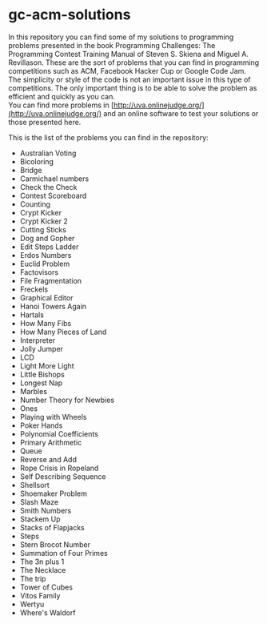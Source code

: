 # gc-acm-solutions

In this repository you can find some of my solutions to programming problems presented in the book Programming Challenges: The Programming Contest Training Manual of Steven S. Skiena and Miguel A. Revillason. These are the sort of problems that you can find in programming competitions such as ACM, Facebook Hacker Cup or Google Code Jam. The simplicity or style of the code is not an important issue in this type of competitions. The only important thing is to be able to solve the problem as efficient and quickly as you can.  
You can find more problems in [http://uva.onlinejudge.org/](http://uva.onlinejudge.org/) and an online software to test your solutions or those presented here.  
  
This is the list of the problems you can find in the repository:  
  
- Australian Voting  
- Bicoloring  
- Bridge  
- Carmichael numbers  
- Check the Check  
- Contest Scoreboard  
- Counting  
- Crypt Kicker  
- Crypt Kicker 2  
- Cutting Sticks  
- Dog and Gopher  
- Edit Steps Ladder  
- Erdos Numbers  
- Euclid Problem  
- Factovisors  
- File Fragmentation  
- Freckels  
- Graphical Editor  
- Hanoi Towers Again  
- Hartals  
- How Many Fibs  
- How Many Pieces of Land  
- Interpreter  
- Jolly Jumper  
- LCD  
- Light More Light  
- Little Bishops  
- Longest Nap  
- Marbles  
- Number Theory for Newbies  
- Ones  
- Playing with Wheels  
- Poker Hands  
- Polynomial Coefficients  
- Primary Arithmetic  
- Queue  
- Reverse and Add  
- Rope Crisis in Ropeland  
- Self Describing Sequence  
- Shellsort  
- Shoemaker Problem  
- Slash Maze  
- Smith Numbers  
- Stackem Up  
- Stacks of Flapjacks  
- Steps  
- Stern Brocot Number  
- Summation of Four Primes  
- The 3n plus 1  
- The Necklace  
- The trip  
- Tower of Cubes  
- Vitos Family  
- Wertyu  
- Where's Waldorf  
